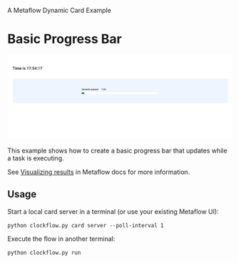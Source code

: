 
A Metaflow Dynamic Card Example
# Basic Progress Bar

![](../images/rtcard-clockflow.gif)

This example shows how to create a basic progress bar that
updates while a task is executing.

See [Visualizing results](https://docs.metaflow.org/metaflow/visualizing-results) in Metaflow docs for more information.

## Usage

Start a local card server in a terminal (or use your existing Metaflow UI):
```
python clockflow.py card server --poll-interval 1
```
Execute the flow in another terminal:
```
python clockflow.py run
```
